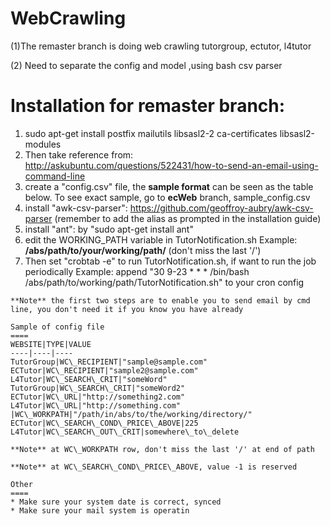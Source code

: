 # WebCrawling

(1)The remaster branch is doing web crawling tutorgroup, ectutor, l4tutor

(2) Need to separate the config and model ,using bash csv parser

Installation for remaster branch:
====
1. sudo apt-get install postfix mailutils libsasl2-2 ca-certificates libsasl2-modules
2. Then take reference from: http://askubuntu.com/questions/522431/how-to-send-an-email-using-command-line
3. create a "config.csv" file, the **sample format** can be seen as the table below. To see exact sample, go to **ecWeb** branch, sample\_config.csv
4. install "awk-csv-parser": https://github.com/geoffroy-aubry/awk-csv-parser (remember to add the alias as prompted in the installation guide)
5. install "ant": by "sudo apt-get install ant"
6. edit the WORKING\_PATH variable in TutorNotification.sh
  Example: **/abs/path/to/your/working/path/** (don't miss the last '/')
  7. Then set "crobtab -e" to run TutorNotification.sh, if want to run the job periodically
    Example: append "30 9-23 * * * /bin/bash /abs/path/to/working/path/TutorNotification.sh" to your cron config

    **Note** the first two steps are to enable you to send email by cmd line, you don't need it if you know you have already

    Sample of config file
    ====
    WEBSITE|TYPE|VALUE
    ----|----|----
    TutorGroup|WC\_RECIPIENT|"sample@sample.com"
    ECTutor|WC\_RECIPIENT|"sample2@sample.com"
    L4Tutor|WC\_SEARCH\_CRIT|"someWord"
    TutorGroup|WC\_SEARCH\_CRIT|"someWord2"
    ECTutor|WC\_URL|"http://something2.com"
    L4Tutor|WC\_URL|"http://something.com"
    |WC\_WORKPATH|"/path/in/abs/to/the/working/directory/"
    ECTutor|WC\_SEARCH\_COND\_PRICE\_ABOVE|225
    L4Tutor|WC\_SEARCH\_OUT\_CRIT|somewhere\_to\_delete

    **Note** at WC\_WORKPATH row, don't miss the last '/' at end of path

    **Note** at WC\_SEARCH\_COND\_PRICE\_ABOVE, value -1 is reserved

    Other
    ====
    * Make sure your system date is correct, synced
    * Make sure your mail system is operatin
